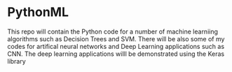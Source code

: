# PythonML
This repo will contain the Python code for a number of machine learniing algorithms such as Decision Trees and SVM.  There will be also some of my codes for artifical neural networks and Deep Learning applications such as CNN. The deep learning applications willl be demonstrated using the Keras library
